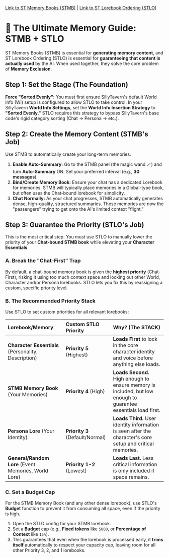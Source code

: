 [Link to ST Memory Books (STMB)](https://github.com/aikohanasaki/SillyTavern-MemoryBooks) | [Link to ST Lorebook Ordering (STLO)](https://github.com/aikohanasaki/SillyTavern-LorebookOrdering)

# 🧠 The Ultimate Memory Guide: STMB + STLO

ST Memory Books (STMB) is essential for **generating memory content**, and ST Lorebook Ordering (STLO) is essential for **guaranteeing that content is actually used** by the AI. When used together, they solve the core problem of **Memory Exclusion**.

## Step 1: Set the Stage (The Foundation)

**Force "Sorted Evenly":** You must first ensure SillyTavern's default World Info (WI) setup is configured to allow STLO to take control. In your SillyTavern **World Info Settings**, set the **World Info Insertion Strategy** to **"Sorted Evenly."** STLO requires this strategy to bypass SillyTavern's base code's rigid category sorting (Chat $\rightarrow$ Persona $\rightarrow$ etc.).

## Step 2: Create the Memory Content (STMB's Job)

Use STMB to automatically create your long-term memories.

1.  **Enable Auto-Summary:** Go to the STMB panel (the magic wand 🪄) and turn **Auto-Summary** ON. Set your preferred interval (e.g., **30 messages**).
2.  **Bind/Create Memory Book:** Ensure your chat has a dedicated Lorebook for memories. STMB will typically place memories in a Global-type book, but often uses the Chat-bound lorebook for simplicity.
3.  **Chat Normally:** As your chat progresses, STMB automatically generates dense, high-quality, structured summaries. These memories are now the "passengers" trying to get onto the AI's limited context "flight."

## Step 3: Guarantee the Priority (STLO's Job)

This is the most critical step. You must use STLO to manually lower the priority of your **Chat-bound STMB book** while elevating your **Character Essentials**.

### A. Break the "Chat-First" Trap
By default, a chat-bound memory book is given the **highest priority** (Chat-First), risking it using too much context space and locking out other World, Character and/or Persona lorebooks. STLO lets you fix this by reassigning a custom, specific priority level.

### B. The Recommended Priority Stack

Use STLO to set custom priorities for all relevant lorebooks:

| Lorebook/Memory | Custom STLO Priority | Why? (The STACK) |
| :--- | :--- | :--- |
| **Character Essentials** (Personality, Description) | **Priority 5** (Highest) | **Loads First** to lock in the core character identity and voice before anything else loads. |
| **STMB Memory Book** (Your Memories) | **Priority 4** (High) | **Loads Second.** High enough to ensure memory is included, but low enough to guarantee essentials load first. |
| **Persona Lore** (Your Identity) | **Priority 3** (Default/Normal) | **Loads Third.** User identity information is seen after the character's core setup and critical memories. |
| **General/Random Lore** (Event Memories, World Lore) | **Priority 1-2** (Lowest) | **Loads Last.** Less critical information is only included if space remains. |

### C. Set a Budget Cap
For the STMB Memory Book (and any other dense lorebook), use STLO's **Budget** function to prevent it from consuming all space, even if the priority is high.

1.  Open the STLO config for your STMB lorebook.
2.  Set a **Budget** cap (e.g., **Fixed tokens** like `5000`, or **Percentage of Context** like `15%`).
3.  This guarantees that even when the lorebook is processed early, it **trims itself** automatically to respect your capacity cap, leaving room for all other Priority 3, 2, and 1 lorebooks.